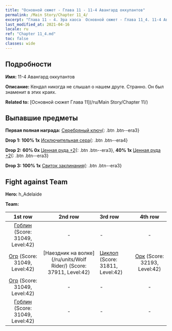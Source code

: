 ```yaml
---
title: "Основной сюжет - Глава 11 - 11-4 Авангард оккупантов"
permalink: /Main Story/Chapter 11_4/
excerpt: "Глава 11 - 4. Эра хаоса  Основной сюжет - Глава 11_4. 11-4 Авангард оккупантов"
last_modified_at: 2021-04-16
locale: ru
ref: "Chapter 11_4.md"
toc: false
classes: wide
---
```


## Подробности

 **Имя:** 11-4 Авангард оккупантов

 **Описание:** Кендал никогда не слышал о нашем друге. Странно. Он был знаменит в этих краях.

 **Related to:** [Основной сюжет Глава 11](/ru/Main Story/Chapter 11/)

## Выпавшие предметы

 **Первая полная награда:** [Серебряный ключ](/ru/Items/con_693/){: .btn .btn--era3}

 **Drop 1:** **100% 1x** [Исключительная сера](/ru/Items/mat_36/){: .btn .btn--era4}

 **Drop 2:** **60% 0x** [Ценная руда +2](/ru/Items/mat_26/){: .btn .btn--era3}, **40% 1x** [Ценная руда +2](/ru/Items/mat_26/){: .btn .btn--era3}

 **Drop 3:** **100% 1x** [Свиток заклинания](/ru/Items/con_694/){: .btn .btn--era3}


## Fight against Team
 **Hero:** h_Adelaide

 **Team:**


  | 1st row | 2nd row | 3rd row | 4th row |
  |:----:|:----:|:----|:----:|
  | [Гоблин](/ru/units/Goblin/) (Score: 31049, Level:42)  | - | - | - |
  | [Огр](/ru/units/Ogre/) (Score: 31049, Level:42)  | [Наездник на волке](/ru/units/Wolf Rider/) (Score: 37911, Level:42)  | [Циклоп](/ru/units/Cyclops/) (Score: 31811, Level:42)  | [Орк](/ru/units/Orc/) (Score: 32193, Level:42)  |
  | [Огр](/ru/units/Ogre/) (Score: 31049, Level:42)  | - | - | - |
  | [Гоблин](/ru/units/Goblin/) (Score: 31049, Level:42)  | - | - | - |


